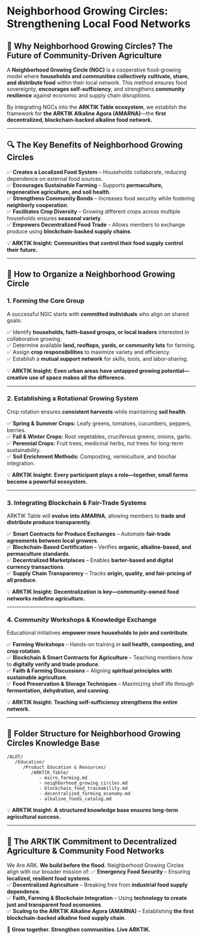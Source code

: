 # Neighborhood Growing Circles: Strengthening Local Food Networks

## 🌱 **Why Neighborhood Growing Circles? The Future of Community-Driven Agriculture**
A **Neighborhood Growing Circle (NGC)** is a cooperative food-growing model where **households and communities collectively cultivate, share, and distribute food** within their local network. This method ensures food sovereignty, **encourages self-sufficiency**, and strengthens **community resilience** against economic and supply chain disruptions.

By integrating NGCs into the **ARKTIK Table ecosystem**, we establish the framework for **the ARKTIK Alkaline Agora (AMARNA)**—the **first decentralized, blockchain-backed alkaline food network.**

---

## 🔍 **The Key Benefits of Neighborhood Growing Circles**
✅ **Creates a Localized Food System** – Households collaborate, reducing dependence on external food sources.  
✅ **Encourages Sustainable Farming** – Supports **permaculture, regenerative agriculture, and soil health**.  
✅ **Strengthens Community Bonds** – Increases food security while fostering **neighborly cooperation**.  
✅ **Facilitates Crop Diversity** – Growing different crops across multiple households ensures **seasonal variety**.  
✅ **Empowers Decentralized Food Trade** – Allows members to exchange produce using **blockchain-backed supply chains**.  

💡 **ARKTIK Insight:** **Communities that control their food supply control their future.**

---

## 🏡 **How to Organize a Neighborhood Growing Circle**
### **1. Forming the Core Group**
A successful NGC starts with **committed individuals** who align on shared goals:

✅ Identify **households, faith-based groups, or local leaders** interested in collaborative growing.  
✅ Determine available **land, rooftops, yards, or community lots** for farming.  
✅ Assign **crop responsibilities** to maximize variety and efficiency.  
✅ Establish a **mutual support network** for skills, tools, and labor-sharing.  

💡 **ARKTIK Insight:** **Even urban areas have untapped growing potential—creative use of space makes all the difference.**

---

### **2. Establishing a Rotational Growing System**
Crop rotation ensures **consistent harvests** while maintaining **soil health**.

✅ **Spring & Summer Crops:** Leafy greens, tomatoes, cucumbers, peppers, berries.  
✅ **Fall & Winter Crops:** Root vegetables, cruciferous greens, onions, garlic.  
✅ **Perennial Crops:** Fruit trees, medicinal herbs, nut trees for long-term sustainability.  
✅ **Soil Enrichment Methods:** Composting, vermiculture, and biochar integration.  

💡 **ARKTIK Insight:** **Every participant plays a role—together, small farms become a powerful ecosystem.**

---

### **3. Integrating Blockchain & Fair-Trade Systems**
ARKTIK Table will **evolve into AMARNA**, allowing members to **trade and distribute produce transparently**.

✅ **Smart Contracts for Produce Exchanges** – Automate **fair-trade agreements between local growers**.  
✅ **Blockchain-Based Certification** – Verifies **organic, alkaline-based, and permaculture standards**.  
✅ **Decentralized Marketplaces** – Enables **barter-based and digital currency transactions**.  
✅ **Supply Chain Transparency** – Tracks **origin, quality, and fair-pricing of all produce**.  

💡 **ARKTIK Insight:** **Decentralization is key—community-owned food networks redefine agriculture.**

---

### **4. Community Workshops & Knowledge Exchange**
Educational initiatives **empower more households to join and contribute**.

✅ **Farming Workshops** – Hands-on training in **soil health, composting, and crop rotation**.  
✅ **Blockchain & Smart Contracts for Agriculture** – Teaching members how to **digitally verify and trade produce**.  
✅ **Faith & Farming Discussions** – Aligning **spiritual principles with sustainable agriculture**.  
✅ **Food Preservation & Storage Techniques** – Maximizing shelf life through **fermentation, dehydration, and canning**.  

💡 **ARKTIK Insight:** **Teaching self-sufficiency strengthens the entire network.**

---

## 📂 **Folder Structure for Neighborhood Growing Circles Knowledge Base**
```
/ALOT/
   /Education/
      /Product Education & Resources/
         /ARKTIK_Table/
            - micro_farming.md
            - neighborhood_growing_circles.md
            - blockchain_food_traceability.md
            - decentralized_farming_economy.md
            - alkaline_foods_catalog.md
```
💡 **ARKTIK Insight:** **A structured knowledge base ensures long-term agricultural success.**

---

## 🌿 **The ARKTIK Commitment to Decentralized Agriculture & Community Food Networks**
We Are ARK. **We build before the flood.** Neighborhood Growing Circles align with our broader mission of:
✅ **Emergency Food Security** – Ensuring **localized, resilient food systems**.  
✅ **Decentralized Agriculture** – Breaking free from **industrial food supply dependence**.  
✅ **Faith, Farming & Blockchain Integration** – Using **technology to create just and transparent food economies**.  
✅ **Scaling to the ARKTIK Alkaline Agora (AMARNA)** – Establishing **the first blockchain-backed alkaline food supply chain**.  

🌱 **Grow together. Strengthen communities. Live ARKTIK.**

